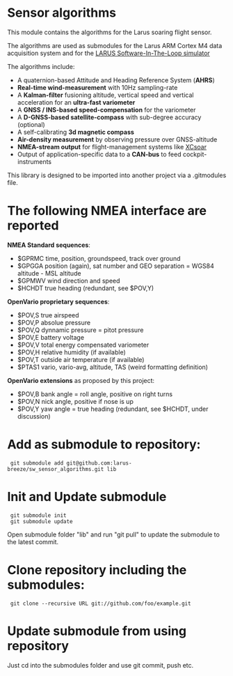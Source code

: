 # Sensor algorithms
This module contains the algorithms for the Larus soaring flight sensor.

The algorithms are used as submodules for the Larus ARM Cortex M4 data acquisition system 
and for the [LARUS Software-In-The-Loop simulator](https://github.com/larus-breeze/SIL_flight_sensor_emulator)

The algorithms include:

- A quaternion-based Attitude and Heading Reference System (**AHRS**)
- **Real-time wind-measurement** with 10Hz sampling-rate
- A **Kalman-filter** fusioning altitude, vertical speed and vertical acceleration for an **ultra-fast variometer**
- A **GNSS / INS-based speed-compensation** for the variometer
- A **D-GNSS-based satellite-compass** with sub-degree accuracy (optional)
- A self-calibrating **3d magnetic compass**
- **Air-density measurement** by observing pressure over GNSS-altitude 
- **NMEA-stream output** for flight-management systems like [XCsoar](https://github.com/XCSoar/)
- Output of application-specific data to a **CAN-bus** to feed cockpit-instruments

This library is designed to be imported into another project via a .gitmodules file.

# The following NMEA interface are reported

**NMEA Standard sequences**:
- $GPRMC time, position, groundspeed, track over ground
- $GPGGA position (again), sat number and GEO separation = WGS84 altitude - MSL altitude
- $GPMWV wind direction and speed
- $HCHDT true heading (redundant, see $POV,Y) 

**OpenVario proprietary sequences**:
- $POV,S true airspeed
- $POV,P absolue pressure
- $POV,Q dynnamic pressure = pitot pressure
- $POV,E battery voltage
- $POV,V total energy compensated variometer
- $POV,H relative humidity (if available)
- $POV,T outside air temperature (if available)
- $PTAS1 vario, vario-avg, altitude, TAS (weird formatting definition)

**OpenVario extensions** as proposed by this project:
- $POV,B bank angle = roll angle, positive on right turns
- $POV,N nick angle, positive if nose is up
- $POV,Y yaw angle = true heading (redundant, see $HCHDT, under discussion)

# Add as submodule to repository:
     git submodule add git@github.com:larus-breeze/sw_sensor_algorithms.git lib

# Init and Update submodule
     git submodule init 
     git submodule update

Open submodule folder "lib" and run "git pull" to update the submodule to the latest commit.

# Clone repository including the submodules: 
     git clone --recursive URL git://github.com/foo/example.git

# Update submodule from using repository
Just cd into the submodules folder and use git commit, push etc.
